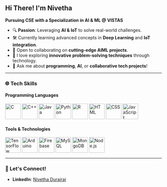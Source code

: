 ## Hi There!  I'm Nivetha   

**Pursuing CSE with a Specialization in AI & ML @ VISTAS**  

- 🔍 **Passion**: Leveraging **AI & IoT** to solve real-world challenges.  
- 🛠️ Currently learning advanced concepts in **Deep Learning** and **IoT integration**.  
- 🤝 Open to collaborating on **cutting-edge AIML projects**.  
- 🌱 I love exploring **innovative problem-solving techniques** through technology.  
- 💬 Ask me about **programming**, **AI**, or **collaborative tech projects**!  

---

### 🌐 Tech Skills  

#### Programming Languages  
<p align="left">
  <img src="https://img.icons8.com/color/48/000000/c-programming.png" alt="C" width="50" height="50"/>
  <img src="https://img.icons8.com/color/48/000000/c-plus-plus-logo.png" alt="C++" width="50" height="50"/>
  <img src="https://img.icons8.com/color/48/000000/java-coffee-cup-logo.png" alt="Java" width="50" height="50"/>
  <img src="https://img.icons8.com/color/48/000000/python.png" alt="Python" width="50" height="50"/>
  <img src="https://img.icons8.com/color/48/000000/r-project.png" alt="R" width="50" height="50"/>
  <img src="https://img.icons8.com/color/48/000000/html-5.png" alt="HTML" width="50" height="50"/>
  <img src="https://img.icons8.com/color/48/000000/css3.png" alt="CSS" width="50" height="50"/>
  <img src="https://img.icons8.com/color/48/000000/javascript.png" alt="JavaScript" width="50" height="50"/>
</p>  

#### Tools & Technologies  
<p align="left">
  <img src="https://img.icons8.com/color/48/000000/tensorflow.png" alt="TensorFlow" width="50" height="50"/>
  <img src="https://img.icons8.com/color/48/000000/arduino.png" alt="Arduino" width="50" height="50"/>
  <img src="https://img.icons8.com/color/48/000000/google-firebase-console.png" alt="Firebase" width="50" height="50"/>
  <img src="https://img.icons8.com/color/48/000000/mysql-logo.png" alt="MySQL" width="50" height="50"/>
  <img src="https://img.icons8.com/color/48/000000/mongodb.png" alt="MongoDB" width="50" height="50"/>
  <img src="https://img.icons8.com/color/48/000000/nodejs.png" alt="Node.js" width="50" height="50"/>
</p>  

---

### 🌱 Let's Connect!  

- **LinkedIn**: [Nivetha Durairaj](https://www.linkedin.com/in/nivetha-durairaj-8709b628a?utm_source=share&utm_campaign=share_via&utm_content=profile&utm_medium=android_app)  
